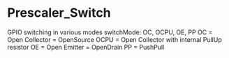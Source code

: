 # Prescaler_Switch
GPIO switching in various modes
switchMode: OC, OCPU, OE, PP
   OC = Open Collector = OpenSource
   OCPU = Open Collector with internal PullUp resistor
   OE = Open Emitter = OpenDrain
   PP = PushPull
